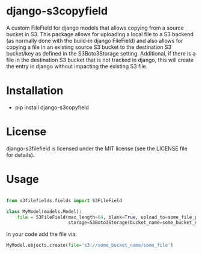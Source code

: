 # django-s3copyfield
A custom FileField for django models that allows copying from a source bucket in S3. This package allows for uploading a
local file to a S3 backend (as normally done with the build-in django FileField) and also allows for copying a file in 
an existing source S3 bucket to the destination S3 bucket/key as defined in the S3Boto3Storage setting. Additional, if 
there is a file in the destination S3 bucket that is not tracked in django, this will create the entry in django without
impacting the existing S3 file.


# Installation 
- pip install django-s3copyfield


# License
django-s3filefield is licensed under the MIT license (see the LICENSE file for details).


# Usage
```python

from s3filefields.fields import S3FileField

class MyModel(models.Model):
    file = S3FileField(max_length=64, blank=True, upload_to=some_file_path, unique=True,
                       storage=S3Boto3Storage(bucket_name=some_bucket_name))
```

In your code add the file via:

```python
MyModel.objects.create(file='s3://some_bucket_name/some_file')
```


